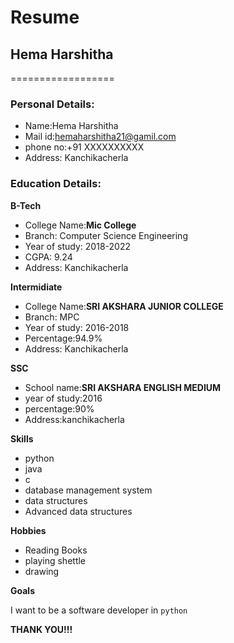 # Resume

## Hema Harshitha
==================

### Personal Details:

- Name:Hema Harshitha<br>
- Mail id:hemaharshitha21@gamil.com<br>
- phone no:+91 XXXXXXXXXX<br>
- Address: Kanchikacherla<br>
### Education Details:

**B-Tech**

- College Name:__Mic College__<br>
- Branch: Computer Science Engineering
- Year of study: 2018-2022
- CGPA: 9.24
- Address: Kanchikacherla

**Intermidiate**
- College Name:__SRI AKSHARA JUNIOR COLLEGE__<br>
- Branch: MPC
- Year of study: 2016-2018
- Percentage:94.9%
- Address: Kanchikacherla

**SSC**
- School name:__SRI AKSHARA ENGLISH MEDIUM__
- year of study:2016
- percentage:90%
- Address:kanchikacherla

**Skills**
- python
- java
- c
- database management system
- data structures
- Advanced data structures

**Hobbies**
- Reading Books
- playing shettle
- drawing

**Goals**

I want to be a software developer in `python`

**THANK YOU!!!**

